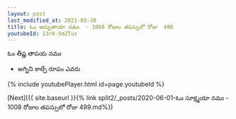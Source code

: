 ```yaml
---
layout: post
last_modified_at: 2021-03-30
title: ఓం అద్భుతాయా నమః  - 1008 రోజుల తపస్సులో రోజు  498
youtubeId: 13r6-SmZTus
---
```

 
 
 ఓం తీష్ణ తాపయ నమః  
 
 -  అగ్నిని కాల్చే రూపం ఎవరు 
 
  
 
  
 
 
 
 
 
 


{% include youtubePlayer.html id=page.youtubeId %}
 
[Next]({{ site.baseurl }}{% link  split2/_posts/2020-06-01-ఓం సూక్ష్మయా నమః  - 1008 రోజుల తపస్సులో రోజు  499.md%})
 
